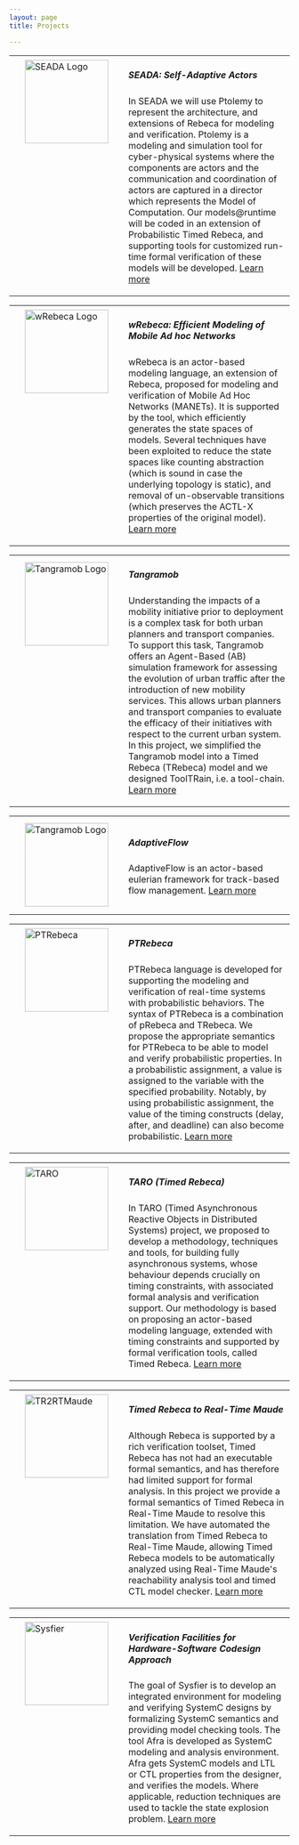 ```yaml
---
layout: page
title: Projects

---
```

<div class="row">
<div class="col s12 m12">
  <table>
    <tr>
      <td style="vertical-align:top">
        <img align="left" width="150px" src="{{ "/assets/projects/Seada/SEADA-Logo.png" | absolute_url }}" alt="SEADA Logo" style="margin:5px 20px"/>
      </td>
      <td>
        <p class="light">
          <h5 class="Left">SEADA: Self-Adaptive Actors</h5>
          In SEADA we will use Ptolemy to represent the architecture, and extensions of Rebeca for modeling and verification. Ptolemy is a modeling and simulation tool for cyber-physical systems where the components are actors and the communication and coordination of actors are captured in a director which represents the Model of Computation. Our models@runtime will be coded in an extension of Probabilistic Timed Rebeca, and supporting tools for customized run-time formal verification of these models will be developed.
          <a href="{{ "/allprojects/Seada" | relative_url }}">Learn more</a>
        </p>
      </td>
    </tr>
  </table>
</div>
</div>

<div class="row">
<div class="col s12 m12">
  <table>
    <tr>
      <td style="vertical-align:top">
        <img align="left" width="150px" src="{{ "/assets/projects/wRebeca/wRebeca-Logo.png" | absolute_url }}" alt="wRebeca Logo"  style="margin:5px 20px"/>
      </td>
      <td>
        <p class="light">
          <h5 class="Left">wRebeca: Efficient Modeling of Mobile Ad hoc Networks</h5>
          wRebeca is an actor-based modeling language, an extension of Rebeca, proposed for modeling and verification of Mobile Ad Hoc Networks (MANETs). It is supported by the tool, which efficiently generates the state spaces of models. Several techniques have been exploited to reduce the state spaces like counting abstraction (which is sound in case the underlying topology is static), and removal of un-observable transitions (which preserves the ACTL-X properties of the original model).
          <a href="{{ "/allprojects/wRebeca" | relative_url }}">Learn more</a>
        </p>
      </td>
    </tr>
  </table>
</div>
</div>

<div class="row">
<div class="col s12 m12">
  <table>
    <tr>
      <td style="vertical-align:top">
        <img align="left" width="150px" src="{{ "/assets/projects/Tangramob/Tangramob-Logo.png" | absolute_url }}" alt="Tangramob Logo"  style="margin:10px 20px"/>
      </td>
      <td>
        <p class="light">
          <h5 class="Left">Tangramob</h5>
          Understanding the impacts of a mobility initiative prior to deployment is a complex task for both urban planners and transport companies. To support this task, Tangramob offers an Agent-Based (AB) simulation framework for assessing the evolution of urban traffic after the introduction of new mobility services. This allows urban planners and transport companies to evaluate the efficacy of their initiatives with respect to the current urban system. In this project, we simplified the Tangramob model into a Timed Rebeca (TRebeca) model and we designed ToolTRain, i.e. a tool-chain.
          <a href="{{ "/allprojects/Tangramob" | relative_url }}">Learn more</a>
        </p>
      </td>
    </tr>
  </table>
</div>
</div>

<div class="row">
<div class="col s12 m12">
  <table>
    <tr>
      <td style="vertical-align:top">
        <img align="left" width="150px" src="{{ "/assets/projects/AdaptiveFlow/AdaptiveFlow-Logo.png" | absolute_url }}" alt="Tangramob Logo"  style="margin:10px 20px"/>
      </td>
      <td>
        <p class="light">
          <h5 class="Left">AdaptiveFlow</h5>
          AdaptiveFlow is an actor-based eulerian framework for track-based flow management.
          <a href="{{ "/allprojects/AdaptiveFlow" | relative_url }}">Learn more</a>
        </p>
      </td>
    </tr>
  </table>
</div>
</div>


<div class="row">
<div class="col s12 m12">
  <table>
    <tr>
      <td style="vertical-align:top">
        <img align="left" width="150px" src="{{ "/assets/projects/DefaultProject.jpg" | absolute_url }}" alt="PTRebeca"  style="margin:5px 20px"/>
      </td>
      <td>
        <p class="light">
          <h5 class="Left">PTRebeca</h5>
          PTRebeca language is developed for supporting the modeling and verification of real-time systems with probabilistic behaviors. The syntax of PTRebeca is a combination of pRebeca and TRebeca. We propose the appropriate semantics for PTRebeca to be able to model and verify probabilistic properties. In a probabilistic assignment, a value is assigned to the variable with the specified probability. Notably, by using probabilistic assignment, the value of the timing constructs (delay, after, and deadline) can also become probabilistic.
          <a href="{{ "/allprojects/PTRebeca" | relative_url }}">Learn more</a>
        </p>
      </td>
    </tr>
  </table>
</div>
</div>

<div class="row">
<div class="col s12 m12">
  <table>
    <tr>
      <td style="vertical-align:top">
        <img align="left" width="150px" src="{{ "/assets/projects/DefaultProject.jpg" | absolute_url }}" alt="TARO"  style="margin:5px 20px"/>
      </td>
      <td>
        <p class="light">
          <h5 class="Left">TARO (Timed Rebeca)</h5>
          In TARO (Timed Asynchronous Reactive Objects in Distributed Systems) project, we proposed to develop a methodology, techniques and tools, for building fully asynchronous systems, whose behaviour depends crucially on timing constraints, with associated formal analysis and verification support. Our methodology is based on proposing an actor-based modeling language, extended with timing constraints and supported by formal verification tools, called Timed Rebeca.
          <a href="{{ "/allprojects/TARO" | relative_url }}">Learn more</a>
        </p>
      </td>
    </tr>
  </table>
</div>
</div>

<div class="row">
<div class="col s12 m12">
  <table>
    <tr>
      <td style="vertical-align:top">
        <img align="left" width="150px" src="{{ "/assets/projects/DefaultProject.jpg" | absolute_url }}" alt="TR2RTMaude"  style="margin:5px 20px"/>
      </td>
      <td>
        <p class="light">
          <h5 class="Left">Timed Rebeca to Real-Time Maude</h5>
          Although Rebeca is supported by a rich verification toolset, Timed Rebeca has not had an executable formal semantics, and has therefore had limited support for formal analysis. In this project we provide a formal semantics of Timed Rebeca in Real-Time Maude to resolve this limitation. We have automated the translation from Timed Rebeca to Real-Time Maude, allowing Timed Rebeca models to be automatically analyzed using Real-Time Maude's reachability analysis tool and timed CTL model checker.
          <a href="{{ "/allprojects/TR2RTMaude" | relative_url }}">Learn more</a>
        </p>
      </td>
    </tr>
  </table>
</div>
</div>

<div class="row">
<div class="col s12 m12">
  <table>
    <tr>
      <td style="vertical-align:top">
        <img align="left" width="150px" src="{{ "/assets/projects/DefaultProject.jpg" | absolute_url }}" alt="Sysfier"  style="margin:5px 20px"/>
      </td>
      <td>
        <p class="light">
          <h5 class="Left">Verification Facilities for Hardware-Software Codesign Approach</h5>
          The goal of Sysfier is to develop an integrated environment for modeling and verifying SystemC designs by formalizing SystemC semantics and providing model checking tools. The tool Afra is developed as SystemC modeling and analysis environment. Afra gets SystemC models and LTL or CTL properties from the designer, and verifies the models. Where applicable, reduction techniques are used to tackle the state explosion problem.
          <a href="{{ "/allprojects/Sysfier" | relative_url }}">Learn more</a>
        </p>
      </td>
    </tr>
  </table>
</div>
</div>
<!-- <div class="row">
<div class="col s12 m12">
    <p class="light">
    <img align="left" width="150px" src="{{ "/assets/projects/DefaultProject.jpg" | absolute_url }}" alt="Sysfier"  style="margin:5px 20px"/>
    <h5 class="Left">Verification Facilities for Hardware-Software Codesign Approach</h5>
    The goal of Sysfier is to develop an integrated environment for modeling and verifying SystemC designs by formalizing SystemC semantics and providing model checking tools. The tool Afra is developed as SystemC modeling and analysis environment. Afra gets SystemC models and LTL or CTL properties from the designer, and verifies the models. Where applicable, reduction techniques are used to tackle the state explosion problem.
    <a href="{{ "/allprojects/Sysfier" | relative_url }}">Learn more</a>
  </p>
</div>
</div>
 -->
<!--
<div class="row">
<div class="col s12 m4">
  <div class="icon-block">
    <h2 class="center light-blue-text"><i class="material-icons"><img align="right" width="300px" src="{{ "/assets/projects/Seada/SEADA-Logo.png" | absolute_url }}" alt="SEADA Logo" /></i></h2>
    <h5 class="center">SEADA: Self-Adaptive Actors</h5>

    <p class="light">
		In SEADA we will use Ptolemy to represent the architecture, and extensions of Rebeca for modeling and verification. We proposed a framework for self-adaptive systems with a component-based architecture. 
		<a href="{{ "/allprojects/Seada" | relative_url }}">Learn more</a>
	</p>
  </div>
</div>

<div class="col s12 m4">
  <div class="icon-block">
    <h2 class="center light-blue-text"><i class="material-icons"><img align="right" width="170px" src="{{ "/assets/projects/wRebeca/wRebeca-Logo.png" | absolute_url }}" alt="wRebeca Logo" /></i></h2>
    <h5 class="center">wRebeca: Efficient Modeling of Mobile Ad hoc Networks</h5>

    <p class="light">
		wRebeca is an actor-based modeling language, an extension of Rebeca, proposed for modeling and verification of Mobile Ad Hoc Networks (MANETs). It is supported by an efficient state space generator. 
		<a href="{{ "/allprojects/wRebeca" | relative_url }}">Learn more</a>
	</p>
  </div>
</div>
<div class="col s12 m4">
  <div class="icon-block">
    <h2 class="center light-blue-text"><i class="material-icons"><img align="right" width="200px" src="{{ "/assets/projects/Tangramob/Tangramob-Logo.png" | absolute_url }}" alt="Tangramob Logo" /></i></h2>
    <h5 class="center">Tangramob</h5>

    <p class="light">
    In this project, Timed Rebeca is used for modeling of Tangramob’s ABM. To this end, the complexity of the Tangramob’s ABM is reduced to simplify the RL-based learning process and the representation of traffic.
    <a href="{{ "/allprojects/Tangramob" | relative_url }}">Learn more</a>
  </p>
  </div>
</div>

</div>      




#### Former Projects

* [PTRebeca](/allprojects/PTRebeca): Probabilistic Timed Actors
* [TARO (Timed Rebeca)](/allprojects/TARO): Timed Asynchronous Reactive Objects in Distributed Systems
* [Timed Rebeca to Real-Time Maude](/allprojects/TR2RTMaude)
* [Sysfier](/allprojects/Sysfier): Verification Facilities for Hardware-Software Codesign Approach
-->
